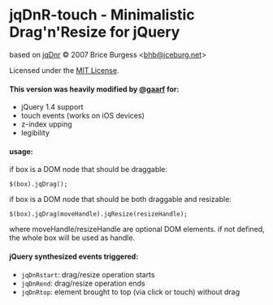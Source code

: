 jqDnR-touch - Minimalistic Drag'n'Resize for jQuery
===================================================

based on [jqDnr](http://dev.iceburg.net/jquery/jqDnR/) &copy; 2007 Brice Burgess &lt;bhb@iceburg.net&gt;

Licensed under the [MIT License](http://www.opensource.org/licenses/mit-license.php).

#### This version was heavily modified by [@gaarf](http://gaarf.info) for:

 * jQuery 1.4 support
 * touch events (works on iOS devices)
 * z-index upping
 * legibility

#### usage:

if box is a DOM node that should be draggable:

    $(box).jqDrag();

if box is a DOM node that should be both draggable and resizable:

    $(box).jqDrag(moveHandle).jqResize(resizeHandle);

where moveHandle/resizeHandle are optional DOM elements. if not defined, the whole box will be used as handle.
  
#### jQuery synthesized events triggered:

 * `jqDnRstart`: drag/resize operation starts
 * `jqDnRend`: drag/resize operation ends
 * `jqDnRtop`: element brought to top (via click or touch) without drag

